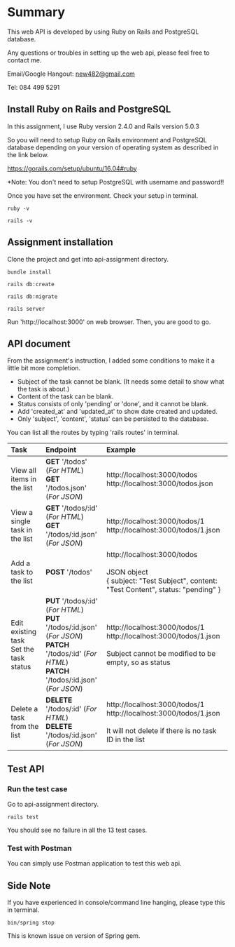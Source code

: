 # Summary

This web API is developed by using Ruby on Rails and PostgreSQL database.

Any questions or troubles in setting up the web api, please feel free to contact me.

Email/Google Hangout: new482@gmail.com

Tel: 084 499 5291

## Install Ruby on Rails and PostgreSQL ##
In this assignment, I use Ruby version 2.4.0 and Rails version 5.0.3

So you will need to setup Ruby on Rails environment and PostgreSQL database depending on your version of operating system as described in the link below.

https://gorails.com/setup/ubuntu/16.04#ruby

*Note: You don't need to setup PostgreSQL with username and password!!


Once you have set the environment. 
Check your setup in terminal.

```
ruby -v

rails -v
```


## Assignment installation ##
Clone the project and get into api-assignment directory.

```
bundle install

rails db:create

rails db:migrate

rails server
```

Run 'http://localhost:3000' on web browser. 
Then, you are good to go.


## API document ##
From the assignment's instruction, I added some conditions to make it a little bit more completion.
* Subject of the task cannot be blank. (It needs some detail to show what the task is about.)
* Content of the task can be blank.
* Status consists of only 'pending' or 'done', and it cannot be blank.
* Add 'created_at' and 'updated_at' to show date created and updated.
* Only 'subject', 'content', 'status' can be persisted to the database.


You can list all the routes by typing 'rails routes' in terminal.

| Task | Endpoint | Example |
| :--- | :--- | :--- |
| View all items in the list | __GET__ '/todos' (_For HTML_)<br>__GET__ '/todos.json' (_For JSON_) | http://localhost:3000/todos<br>http://localhost:3000/todos.json |
| View a single task in the list | __GET__ '/todos/:id' (_For HTML_)<br>__GET__ '/todos/:id.json' (_For JSON_) | http://localhost:3000/todos/1<br>http://localhost:3000/todos/1.json |
| Add a task to the list | __POST__ '/todos' | http://localhost:3000/todos<br><br>JSON object<br>{ subject: "Test Subject", content: "Test Content", status: "pending" } |
| Edit existing task<br>Set the task status | __PUT__ '/todos/:id' (_For HTML_)<br>__PUT__ '/todos/:id.json' (_For JSON_)<br>__PATCH__ '/todos/:id' (_For HTML_)<br>__PATCH__ '/todos/:id.json' (_For JSON_) | http://localhost:3000/todos/1<br>http://localhost:3000/todos/1.json<br><br>Subject cannot be modified to be empty, so as status |
| Delete a task from the list | __DELETE__ '/todos/:id' (_For HTML_)<br>__DELETE__ '/todos/:id.json' (_For JSON_) | http://localhost:3000/todos/1<br>http://localhost:3000/todos/1.json<br><br>It will not delete if there is no task ID in the list |


## Test API ##
### Run the test case ###

Go to api-assignment directory.

```
rails test
```

You should see no failure in all the 13 test cases.

### Test with Postman ###
You can simply use Postman application to test this web api.

## Side Note ##
If you have experienced in console/command line hanging, please type this in terminal.

```
bin/spring stop
```

This is known issue on version of Spring gem.